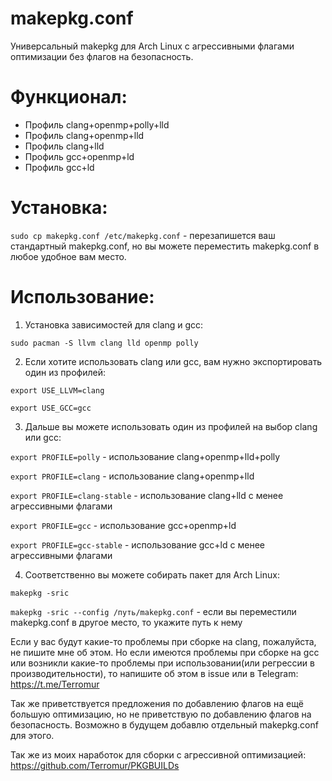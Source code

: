 # makepkg.conf
Универсальный makepkg для Arch Linux с агрессивными флагами оптимизации без флагов на безопасность.

# Функционал:
- Профиль clang+openmp+polly+lld
- Профиль clang+openmp+lld
- Профиль clang+lld
- Профиль gcc+openmp+ld
- Профиль gcc+ld

# Установка:
```sudo cp makepkg.conf /etc/makepkg.conf``` - перезапишется ваш стандартный makepkg.conf, но вы можете переместить makepkg.conf в любое удобное вам место.

# Использование:

1. Установка зависимостей для clang и gcc:

```sudo pacman -S llvm clang lld openmp polly```

2. Если хотите использовать clang или gcc, вам нужно экспортировать один из профилей:

```export USE_LLVM=clang```
 
```export USE_GCC=gcc```

3. Дальше вы можете использовать один из профилей на выбор clang или gcc:

```export PROFILE=polly```  - использование clang+openmp+lld+polly

```export PROFILE=clang``` - использование clang+openmp+lld

```export PROFILE=clang-stable``` - использование clang+lld с менее агрессивными флагами

```export PROFILE=gcc``` - использование gcc+openmp+ld

```export PROFILE=gcc-stable``` - использование gcc+ld с менее агрессивными флагами

4. Соответственно вы можете собирать пакет для Arch Linux:

```makepkg -sric```

```makepkg -sric --config /путь/makepkg.conf``` - если вы переместили makepkg.conf в другое место, то укажите путь к нему

Если у вас будут какие-то проблемы при сборке на clang, пожалуйста, не пишите мне об этом. Но если имеются проблемы при сборке на gcc или возникли какие-то проблемы при использовании(или регрессии в производительности), то напишите об этом в issue или в Telegram: https://t.me/Terromur 

Так же приветствуется предложения по добавлению флагов на ещё большую оптимизацию, но не приветствую по добавлению флагов на безопасность. Возможно в будущем добавлю отдельный makepkg.conf для этого.

Так же из моих наработок для сборки с агрессивной оптимизацией: https://github.com/Terromur/PKGBUILDs
